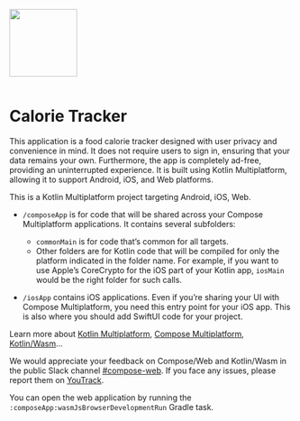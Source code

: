 <p style="display:inline-block;"><img src="https://github.com/user-attachments/assets/3e55b758-0ecc-4bfd-828f-79226dc97d48" width=120 height=120/> <h1> Calorie Tracker </h1> </p>

This application is a food calorie tracker designed with user privacy and convenience in mind.
It does not require users to sign in, ensuring that your data remains your own.
Furthermore, the app is completely ad-free, providing an uninterrupted experience.
It is built using Kotlin Multiplatform, allowing it to support Android, iOS, and Web platforms.

This is a Kotlin Multiplatform project targeting Android, iOS, Web.
* `/composeApp` is for code that will be shared across your Compose Multiplatform applications.
  It contains several subfolders:
  - `commonMain` is for code that’s common for all targets.
  - Other folders are for Kotlin code that will be compiled for only the platform indicated in the folder name.
    For example, if you want to use Apple’s CoreCrypto for the iOS part of your Kotlin app,
    `iosMain` would be the right folder for such calls.

* `/iosApp` contains iOS applications. Even if you’re sharing your UI with Compose Multiplatform, 
  you need this entry point for your iOS app. This is also where you should add SwiftUI code for your project.


Learn more about [Kotlin Multiplatform](https://www.jetbrains.com/help/kotlin-multiplatform-dev/get-started.html),
[Compose Multiplatform](https://github.com/JetBrains/compose-multiplatform/#compose-multiplatform),
[Kotlin/Wasm](https://kotl.in/wasm/)…

We would appreciate your feedback on Compose/Web and Kotlin/Wasm in the public Slack channel [#compose-web](https://slack-chats.kotlinlang.org/c/compose-web).
If you face any issues, please report them on [YouTrack](https://youtrack.jetbrains.com/newIssue?project=CMP).

You can open the web application by running the `:composeApp:wasmJsBrowserDevelopmentRun` Gradle task.
